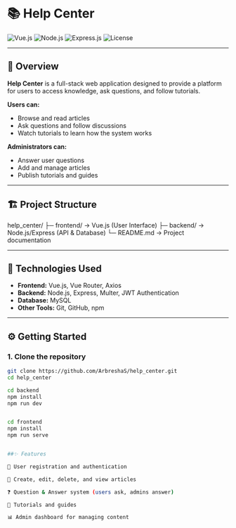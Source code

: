 # 📚 Help Center

![Vue.js](https://img.shields.io/badge/Vue.js-35495E?style=for-the-badge&logo=vue.js&logoColor=4FC08D)
![Node.js](https://img.shields.io/badge/Node.js-43853D?style=for-the-badge&logo=node.js&logoColor=white)
![Express.js](https://img.shields.io/badge/Express.js-000000?style=for-the-badge&logo=express&logoColor=white)
![License](https://img.shields.io/badge/license-MIT-blue?style=for-the-badge)

---

## 📌 Overview
**Help Center** is a full-stack web application designed to provide a platform for users to access knowledge, ask questions, and follow tutorials.  

**Users can:**
- Browse and read articles  
- Ask questions and follow discussions  
- Watch tutorials to learn how the system works  

**Administrators can:**
- Answer user questions  
- Add and manage articles  
- Publish tutorials and guides  

---

## 🏗️ Project Structure
help_center/
├─ frontend/ → Vue.js (User Interface)
├─ backend/ → Node.js/Express (API & Database)
└─ README.md → Project documentation


---

## 🚀 Technologies Used
- **Frontend:** Vue.js, Vue Router, Axios  
- **Backend:** Node.js, Express, Multer, JWT Authentication  
- **Database:** MySQL 
- **Other Tools:** Git, GitHub, npm  

---

## ⚙️ Getting Started

### 1. Clone the repository
```bash
git clone https://github.com/ArbreshaS/help_center.git
cd help_center

cd backend
npm install
npm run dev


cd frontend
npm install
npm run serve


##✨ Features

🔐 User registration and authentication

📑 Create, edit, delete, and view articles

❓ Question & Answer system (users ask, admins answer)

🎥 Tutorials and guides

📊 Admin dashboard for managing content
